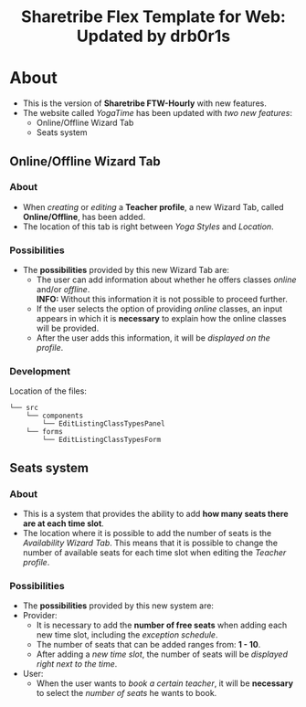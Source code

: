 <div align="center">
  <h1>Sharetribe Flex Template for Web: Updated by drb0r1s</h1>
</div>

# About
- This is the version of **Sharetribe FTW-Hourly** with new features. 
- The website called *YogaTime* has been updated with *two new features*:
  - Online/Offline Wizard Tab
  - Seats system

## Online/Offline Wizard Tab
### About

- When *creating* or *editing* a **Teacher profile**, a new Wizard Tab, called **Online/Offline**, has been added.
- The location of this tab is right between *Yoga Styles* and *Location*.

### Possibilities

- The **possibilities** provided by this new Wizard Tab are:
  - The user can add information about whether he offers classes *online* and/or *offline*.<br />
  **INFO:** Without this information it is not possible to proceed further.
  - If the user selects the option of providing *online* classes, an input appears in which it is **necessary** to explain how the online classes will be provided.
  - After the user adds this information, it will be *displayed on the profile*.

### Development
Location of the files:
```
└── src
    └── components
        └── EditListingClassTypesPanel
    └── forms
        └── EditListingClassTypesForm
```

## Seats system
### About

- This is a system that provides the ability to add **how many seats there are at each time slot**.
- The location where it is possible to add the number of seats is the *Availability Wizard Tab*. This means that it is possible to change the number of available seats for each time slot when editing the *Teacher profile*.

### Possibilities

- The **possibilities** provided by this new system are:
- Provider:
  - It is necessary to add the **number of free seats** when adding each new time slot, including the *exception schedule*.
  - The number of seats that can be added ranges from: **1 - 10**.
  - After adding a *new time slot*, the number of seats will be *displayed right next to the time*.
- User:
  - When the user wants to *book a certain teacher*, it will be **necessary** to select the *number of seats* he wants to book.
